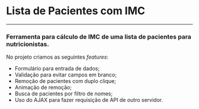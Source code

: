 # Lista de Pacientes com IMC
***
### Ferramenta para cálculo de IMC de uma lista de pacientes para **nutricionistas**.

No projeto criamos as seguintes *features*:

* Formulário para entrada de dados;
* Validação para evitar campos em branco;
* Remoção de pacientes com duplo clique;
* Animação de remoção;
* Busca de pacientes por filtro de nomes;
* Uso do AJAX para fazer requisição de API de outro servidor.

